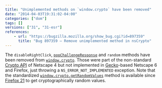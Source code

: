 ```yaml
---
title: "Unimplemented methods on `window.crypto` have been removed"
date: "2014-04-03T19:31:02-04:00"
categories: ["dom"]
tags: []
versions: ["31", "31-esr"]
references:
    - url: "https://bugzilla.mozilla.org/show_bug.cgi?id=897359"
      title: "Bug 897359 – Remove unimplemented method in nsCrypto"
---
```

The `disableRightClick`, [`popChallengeResponse`](https://developer.mozilla.org/docs/JavaScript_crypto/popChallengeResponse) and `random` methods have been removed from [`window.crypto`](https://developer.mozilla.org/docs/Web/API/window/crypto). Those were part of the non-standard [Crypto API](https://developer.mozilla.org/docs/JavaScript_crypto) of Netscape 4 but not implemented in [Gecko](https://developer.mozilla.org/docs/Mozilla/Gecko)-based Netscape 6 and Firefox, just throwing a `NS_ERROR_NOT_IMPLEMENTED` exception. Note that the standardized [`window.crypto.getRandomValues`](https://developer.mozilla.org/docs/Web/API/window/crypto/getRandomValues) method is available since [Firefox 21](https://developer.mozilla.org/Firefox/Releases/21) to get cryptographically random values.
